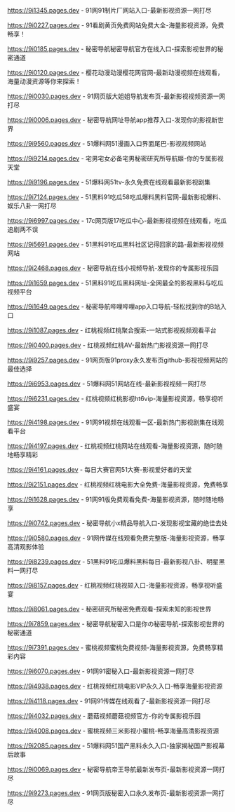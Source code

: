 
https://9i1345.pages.dev - 91网91制片厂网站入口-最新影视资源一网打尽

https://9i0227.pages.dev - 91看剧黄页免费网站免费大全-海量影视资源，免费畅享！

https://9i0185.pages.dev - 秘密导航秘密导航官方在线入口-探索影视世界的秘密通道

https://9i0120.pages.dev - 樱花动漫动漫樱花网官网-最新动漫视频在线观看，海量动漫资源等你来探索！

https://9i0030.pages.dev - 91网页版大姐姐导航发布页-最新影视视频资源一网打尽

https://9i0006.pages.dev - 秘密导航网址导航app推荐入口-发现你的影视新世界

https://9i9560.pages.dev - 51爆料网51漫画入口界面尾巴-影视视频网站

https://9i9214.pages.dev - 宅男宅女必备宅男秘密研究所导航姬-你的专属影视天堂

https://9i9196.pages.dev - 51爆料网51tv-永久免费在线观看最新影视剧集

https://9i7124.pages.dev - 51黑料91吃瓜58吃瓜爆料黑料官网-最新影视爆料、娱乐八卦一网打尽

https://9i6997.pages.dev - 17c网页版17吃瓜中心-最新影视视频在线观看，吃瓜追剧两不误

https://9i5691.pages.dev - 51黑料91吃瓜黑料社区记得回家的路-最新影视视频网站

https://9i2468.pages.dev - 秘密导航在线小视频导航-发现你的专属影视乐园

https://9i1659.pages.dev - 51黑料91吃瓜黑料网址-全网最全的影视黑料与吃瓜视频平台

https://9i1649.pages.dev - 秘密导航哔哩哔哩app入口导航-轻松找到你的B站入口

https://9i1087.pages.dev - 红桃视频红桃聚合搜索-一站式影视视频观看平台

https://9i0400.pages.dev - 红桃视频红桃AV-最新热门影视资源一网打尽

https://9i9257.pages.dev - 91网页版91proxy永久发布页github-影视视频网站的最佳选择

https://9i6953.pages.dev - 51爆料网51网站在线-最新影视视频一网打尽

https://9i6231.pages.dev - 红桃视频红桃影视ht6vip-海量影视资源，畅享视听盛宴

https://9i4198.pages.dev - 91网91视频在线观看一区-最新热门影视剧集在线观看平台

https://9i4197.pages.dev - 红桃视频红桃网站在线观看-海量影视资源，随时随地畅享精彩

https://9i4161.pages.dev - 每日大赛官网51大赛-影视爱好者的天堂

https://9i2151.pages.dev - 红桃视频红桃电影大全免费-海量影视资源，免费畅享

https://9i1628.pages.dev - 91网91版免费观看免费-海量影视资源，随时随地畅享

https://9i0742.pages.dev - 秘密导航小x精品导航入口-发现影视宝藏的绝佳去处

https://9i0580.pages.dev - 91网传媒在线观看免费完整版-海量影视资源，畅享高清观影体验

https://9i8239.pages.dev - 51黑料91吃瓜爆料黑料每日-最新影视八卦、明星黑料一网打尽

https://9i8157.pages.dev - 红桃视频红桃视颏入口-海量影视资源，畅享视听盛宴

https://9i8061.pages.dev - 秘密研究所秘密免费观看-探索未知的影视世界

https://9i7859.pages.dev - 秘密导航秘密入口是你の秘密导航-探索影视世界的秘密通道

https://9i7391.pages.dev - 蜜桃视频蜜桃免费视频-海量影视资源，免费畅享精彩内容

https://9i6070.pages.dev - 91网91密秘入口-最新影视资源一网打尽

https://9i4938.pages.dev - 红桃视频红桃电影VIP永久入口-畅享海量影视资源

https://9i4118.pages.dev - 91网91传媒在线观看了-最新影视资源一网打尽

https://9i4032.pages.dev - 蘑菇视频蘑菇视频官方-你的专属影视乐园

https://9i4008.pages.dev - 蜜桃视频三米影视小蜜桃-畅享海量高清影视资源

https://9i2085.pages.dev - 51爆料网51国产黑料永久入口-独家揭秘国产影视幕后故事

https://9i0069.pages.dev - 秘密导航帝王导航最新发布页-最新影视资源一网打尽

https://9i9273.pages.dev - 91网页版秘密入口永久发布页-最新影视资源一网打尽
